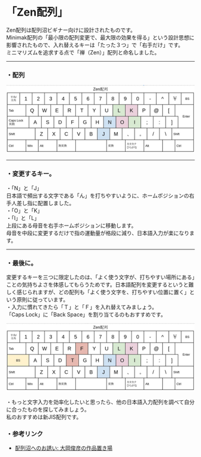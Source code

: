 # 「Zen配列」  
Zen配列は配列沼ビギナー向けに設計されたものです。  
Minimak配列の「最小限の配列変更で、最大限の効果を得る」という設計思想に影響されたもので、入れ替えるキーは「たった３つ」で「右手だけ」です。  
ミニマリズムを追求する点で「禅（Zen）」配列と命名しました。  
  
---

### ・配列  

![Zen配列](zen_hairetsu_v2.jpg )

  
---
### ・変更するキー。  
・「N」と「J」  
日本語で頻出する文字である「ん」を打ちやすいように、ホームポジションの右手人差し指に配置しました。  
・「O」と「K」  
・「I」と「L」  
上段にある母音を右手ホームポジションに移動します。  
母音を中段に変更するだけで指の運動量が格段に減り、日本語入力が楽になります。   
  

---
### ・最後に。  
変更するキーを三つに限定したのは、「よく使う文字が、打ちやすい場所にある」ことの気持ちよさを体感してもらうためです。日本語配列を変更するというと難しく感じられますが、どの配列も「よく使う文字を、打ちやすい位置に置く」という原則に従っています。  
・入力に慣れてきたら「Ｔ」と「Ｆ」を入れ替えてみましょう。  
「Caps Lock」に「Back Space」を割り当てるのもおすすめです。  

![Zen配列](zen_hairetsu02.jpg )

  
・もっと文字入力を効率化したいと思ったら、他の日本語入力配列を調べて自分に合ったものを探してみましょう。  
私のおすすめは新JIS配列です。  

  

### ・参考リンク  
  
* [配列沼へのお誘い: 大岡俊彦の作品置き場](http://oookaworks.seesaa.net/article/462573246.html#gsc.tab=0)

  
